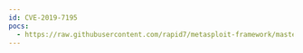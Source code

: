 ```yaml
---
id: CVE-2019-7195
pocs:
  - https://raw.githubusercontent.com/rapid7/metasploit-framework/master/modules/auxiliary/gather/qnap_lfi.rb
---
```

